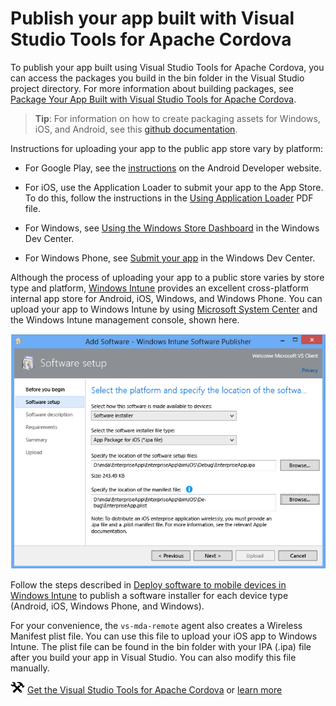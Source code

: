 <properties
   pageTitle="Publish your app built with Visual Studio Tools for Apache Cordova | Cordova"
   description="description"
   services="na"
   documentationCenter=""
   authors="Mikejo5000"
   tags=""/>
<tags
   ms.service="na"
   ms.devlang="javascript"
   ms.topic="article"
   ms.tgt_pltfrm="mobile-multiple"
   ms.workload="na"
   ms.date="09/10/2015"
   ms.author="mikejo"/>
# Publish your app built with Visual Studio Tools for Apache Cordova

To publish your app built using Visual Studio Tools for Apache Cordova, you can access the packages you build in the bin folder in the Visual Studio project directory. For more information about building packages, see [Package Your App Built with Visual Studio Tools for Apache Cordova](package-app-built-with-visual-studio.md).

> **Tip**: For information on how to create packaging assets for Windows, iOS, and Android, see this [github documentation](./tutorial-package-publish/tutorial-package-publish-readme.md).

Instructions for uploading your app to the public app store vary by platform:

*   For Google Play, see the [instructions](https://support.google.com/googleplay/android-developer/answer/113469?hl=en) on the Android Developer website.

*   For iOS, use the Application Loader to submit your app to the App Store. To do this, follow the instructions in the [Using Application Loader](https://itunesconnect.apple.com/docs/UsingApplicationLoader.pdf) PDF file.

*   For Windows, see [Using the Windows Store Dashboard](https://msdn.microsoft.com/library/windows/apps/hh967767.aspx) in the Windows Dev Center.

*   For Windows Phone, see [Submit your app](https://msdn.microsoft.com/library/windowsphone/help/jj206724.aspx) in the Windows Dev Center.

Although the process of uploading your app to a public store varies by store type and platform, [Windows Intune](https://www.microsoft.com/server-cloud/products/windows-intune/default.aspx#fbid=Zjhx4IFbY3b) provides an excellent cross-platform internal app store for Android, iOS, Windows, and Windows Phone. You can upload your app to Windows Intune by using [Microsoft System Center](https://www.microsoft.com/server-cloud/products/system-center-2012-r2/default.aspx#fbid=Zjhx4IFbY3b) and the Windows Intune management console, shown here.

![Using InTune to create an internal app store](media/publish-app-built-with-visual-studio/publish-intune.png)

Follow the steps described in [Deploy software to mobile devices in Windows Intune](https://technet.microsoft.com/library/dn646972.aspx) to publish a software installer for each device type (Android, iOS, Windows Phone, and Windows).

For your convenience, the `vs-mda-remote` agent also creates a Wireless Manifest plist file. You can use this file to upload your iOS app to Windows Intune. The plist file can be found in the bin folder with your IPA (.ipa) file after you build your app in Visual Studio. You can also modify this file manually.

![Download the tools](media/publish-app-built-with-visual-studio/publish-download-link.png) [Get the Visual Studio Tools for Apache Cordova](http://aka.ms/mchm38) or [learn more](https://www.visualstudio.com/cordova-vs.aspx)
